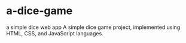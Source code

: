# a-dice-game
a simple dice web app
A simple dice game project, implemented using HTML, CSS, and JavaScript languages.
